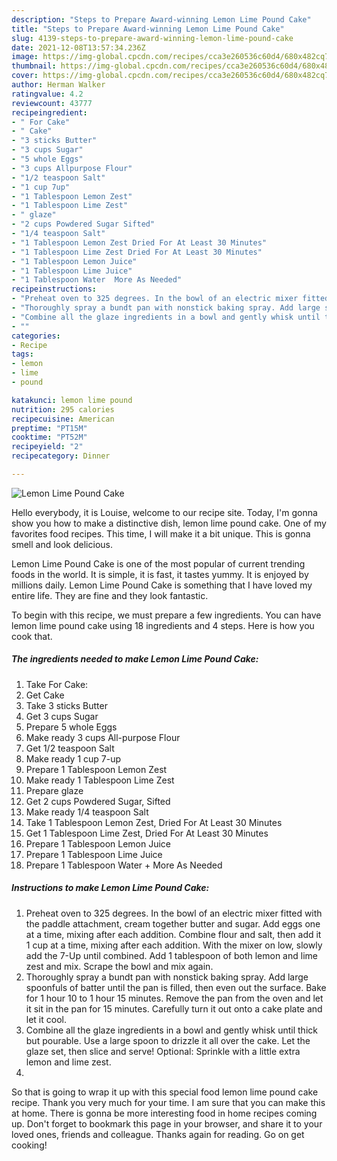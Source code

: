 ```yaml
---
description: "Steps to Prepare Award-winning Lemon Lime Pound Cake"
title: "Steps to Prepare Award-winning Lemon Lime Pound Cake"
slug: 4139-steps-to-prepare-award-winning-lemon-lime-pound-cake
date: 2021-12-08T13:57:34.236Z
image: https://img-global.cpcdn.com/recipes/cca3e260536c60d4/680x482cq70/lemon-lime-pound-cake-recipe-main-photo.jpg
thumbnail: https://img-global.cpcdn.com/recipes/cca3e260536c60d4/680x482cq70/lemon-lime-pound-cake-recipe-main-photo.jpg
cover: https://img-global.cpcdn.com/recipes/cca3e260536c60d4/680x482cq70/lemon-lime-pound-cake-recipe-main-photo.jpg
author: Herman Walker
ratingvalue: 4.2
reviewcount: 43777
recipeingredient:
- " For Cake"
- " Cake"
- "3 sticks Butter"
- "3 cups Sugar"
- "5 whole Eggs"
- "3 cups Allpurpose Flour"
- "1/2 teaspoon Salt"
- "1 cup 7up"
- "1 Tablespoon Lemon Zest"
- "1 Tablespoon Lime Zest"
- " glaze"
- "2 cups Powdered Sugar Sifted"
- "1/4 teaspoon Salt"
- "1 Tablespoon Lemon Zest Dried For At Least 30 Minutes"
- "1 Tablespoon Lime Zest Dried For At Least 30 Minutes"
- "1 Tablespoon Lemon Juice"
- "1 Tablespoon Lime Juice"
- "1 Tablespoon Water  More As Needed"
recipeinstructions:
- "Preheat oven to 325 degrees. In the bowl of an electric mixer fitted with the paddle attachment, cream together butter and sugar. Add eggs one at a time, mixing after each addition. Combine flour and salt, then add it 1 cup at a time, mixing after each addition. With the mixer on low, slowly add the 7-Up until combined. Add 1 tablespoon of both lemon and lime zest and mix. Scrape the bowl and mix again."
- "Thoroughly spray a bundt pan with nonstick baking spray. Add large spoonfuls of batter until the pan is filled, then even out the surface. Bake for 1 hour 10 to 1 hour 15 minutes. Remove the pan from the oven and let it sit in the pan for 15 minutes. Carefully turn it out onto a cake plate and let it cool."
- "Combine all the glaze ingredients in a bowl and gently whisk until thick but pourable. Use a large spoon to drizzle it all over the cake. Let the glaze set, then slice and serve! Optional: Sprinkle with a little extra lemon and lime zest."
- ""
categories:
- Recipe
tags:
- lemon
- lime
- pound

katakunci: lemon lime pound 
nutrition: 295 calories
recipecuisine: American
preptime: "PT15M"
cooktime: "PT52M"
recipeyield: "2"
recipecategory: Dinner

---
```



![Lemon Lime Pound Cake](https://img-global.cpcdn.com/recipes/cca3e260536c60d4/680x482cq70/lemon-lime-pound-cake-recipe-main-photo.jpg)

Hello everybody, it is Louise, welcome to our recipe site. Today, I'm gonna show you how to make a distinctive dish, lemon lime pound cake. One of my favorites food recipes. This time, I will make it a bit unique. This is gonna smell and look delicious.

Lemon Lime Pound Cake is one of the most popular of current trending foods in the world. It is simple, it is fast, it tastes yummy. It is enjoyed by millions daily. Lemon Lime Pound Cake is something that I have loved my entire life. They are fine and they look fantastic.




To begin with this recipe, we must prepare a few ingredients. You can have lemon lime pound cake using 18 ingredients and 4 steps. Here is how you cook that.

<!--inarticleads1-->

##### The ingredients needed to make Lemon Lime Pound Cake:

1. Take  For Cake:
1. Get  Cake
1. Take 3 sticks Butter
1. Get 3 cups Sugar
1. Prepare 5 whole Eggs
1. Make ready 3 cups All-purpose Flour
1. Get 1/2 teaspoon Salt
1. Make ready 1 cup 7-up
1. Prepare 1 Tablespoon Lemon Zest
1. Make ready 1 Tablespoon Lime Zest
1. Prepare  glaze
1. Get 2 cups Powdered Sugar, Sifted
1. Make ready 1/4 teaspoon Salt
1. Take 1 Tablespoon Lemon Zest, Dried For At Least 30 Minutes
1. Get 1 Tablespoon Lime Zest, Dried For At Least 30 Minutes
1. Prepare 1 Tablespoon Lemon Juice
1. Prepare 1 Tablespoon Lime Juice
1. Prepare 1 Tablespoon Water + More As Needed




<!--inarticleads2-->

##### Instructions to make Lemon Lime Pound Cake:

1. Preheat oven to 325 degrees. In the bowl of an electric mixer fitted with the paddle attachment, cream together butter and sugar. Add eggs one at a time, mixing after each addition. Combine flour and salt, then add it 1 cup at a time, mixing after each addition. With the mixer on low, slowly add the 7-Up until combined. Add 1 tablespoon of both lemon and lime zest and mix. Scrape the bowl and mix again.
1. Thoroughly spray a bundt pan with nonstick baking spray. Add large spoonfuls of batter until the pan is filled, then even out the surface. Bake for 1 hour 10 to 1 hour 15 minutes. Remove the pan from the oven and let it sit in the pan for 15 minutes. Carefully turn it out onto a cake plate and let it cool.
1. Combine all the glaze ingredients in a bowl and gently whisk until thick but pourable. Use a large spoon to drizzle it all over the cake. Let the glaze set, then slice and serve! Optional: Sprinkle with a little extra lemon and lime zest.
1. 




So that is going to wrap it up with this special food lemon lime pound cake recipe. Thank you very much for your time. I am sure that you can make this at home. There is gonna be more interesting food in home recipes coming up. Don't forget to bookmark this page in your browser, and share it to your loved ones, friends and colleague. Thanks again for reading. Go on get cooking!
